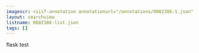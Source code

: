 ```yaml
---
imagescr: <iiif-annotation annotationurl="/annotations/0002386-1.json" styling="image_only:true"></iiif-annotation>
layout: searchview
listname: 0002386-list.json
tags: []
---
```

flask test